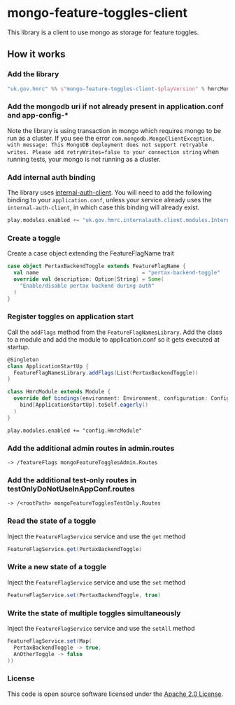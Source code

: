
# mongo-feature-toggles-client

This library is a client to use mongo as storage for feature toggles.

## How it works

### Add the library
```sbt
"uk.gov.hmrc" %% s"mongo-feature-toggles-client-$playVersion" % hmrcMongoFeatureTogglesClientVersion
```

### Add the mongodb uri if not already present in application.conf and app-config-*
Note the library is using transaction in mongo which requires mongo to be run as a cluster. 
If you see the error `com.mongodb.MongoClientException, with message: This MongoDB deployment does not support retryable writes. Please add retryWrites=false to your connection string`
when running tests, your mongo is not running as a cluster.

### Add internal auth binding
The library uses [internal-auth-client](https://github.com/hmrc/internal-auth-client). 
You will need to add the following binding to your ```application.conf```, unless your service already uses the ```internal-auth-client```, in which case this binding will already exist.
```scala
play.modules.enabled += "uk.gov.hmrc.internalauth.client.modules.InternalAuthModule"
```

### Create a toggle
Create a case object extending the FeatureFlagName trait

```scala
case object PertaxBackendToggle extends FeatureFlagName {
  val name                                 = "pertax-backend-toggle"
  override val description: Option[String] = Some(
    "Enable/disable pertax backend during auth"
  )
}
```

### Register toggles on application start
Call the `addFlags` method from the `FeatureFlagNamesLibrary`. Add the class to a module and add the module to application.conf so it gets executed at startup.

```scala
@Singleton
class ApplicationStartUp {
  FeatureFlagNamesLibrary.addFlags(List(PertaxBackendToggle))
}
```

```scala
class HmrcModule extends Module {
  override def bindings(environment: Environment, configuration: Configuration): Seq[Binding[_]] = Seq(
    bind[ApplicationStartUp].toSelf.eagerly()
  )
}
```

```text
play.modules.enabled += "config.HmrcModule"
```

### Add the additional admin routes in admin.routes
```text 
-> /featureFlags mongoFeatureTogglesAdmin.Routes
```

### Add the additional test-only routes in testOnlyDoNotUseInAppConf.routes
```text 
-> /<rootPath> mongoFeatureTogglesTestOnly.Routes
```

### Read the state of a toggle
Inject the `FeatureFlagService` service and use the `get` method

```scala
FeatureFlagService.get(PertaxBackendToggle)
```

### Write a new state of a toggle
Inject the `FeatureFlagService` service and use the `set` method

```scala
FeatureFlagService.set(PertaxBackendToggle, true)
```

### Write the state of multiple toggles simultaneously
Inject the `FeatureFlagService` service and use the `setAll` method

```scala
FeatureFlagService.set(Map(
  PertaxBackendToggle -> true,
  AnOtherToggle -> false
))
```

### License

This code is open source software licensed under the [Apache 2.0 License]("http://www.apache.org/licenses/LICENSE-2.0.html").